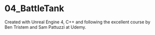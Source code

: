 # 04_BattleTank
Created with Unreal Engine 4, C++ and following the excellent course by Ben Tristem and Sam Pattuzzi at Udemy.
